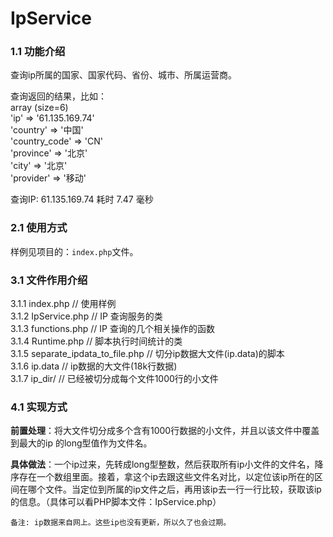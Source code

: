IpService
=========

### 1.1 功能介绍
查询ip所属的国家、国家代码、省份、城市、所属运营商。 
 
查询返回的结果，比如：  
array (size=6)  
  'ip' => '61.135.169.74'    
  'country' => '中国'   
  'country_code' => 'CN'   
  'province' => '北京'   
  'city' => '北京'   
  'provider' => '移动'   
  
查询IP: 61.135.169.74 耗时 7.47 毫秒

### 2.1 使用方式
样例见项目的：`index.php`文件。

### 3.1 文件作用介绍
3.1.1 index.php // 使用样例  
3.1.2 IpService.php // IP 查询服务的类  
3.1.3 functions.php // IP 查询的几个相关操作的函数  
3.1.4 Runtime.php // 脚本执行时间统计的类  
3.1.5 separate_ipdata_to_file.php // 切分ip数据大文件(ip.data)的脚本  
3.1.6 ip.data // ip数据的大文件(18k行数据)  
3.1.7 ip_dir/ // 已经被切分成每个文件1000行的小文件  

### 4.1 实现方式
**前置处理**：将大文件切分成多个含有1000行数据的小文件，并且以该文件中覆盖到最大的ip 的long型值作为文件名。  

**具体做法**：一个ip过来，先转成long型整数，然后获取所有ip小文件的文件名，降序存在一个数组里面。接着，拿这个ip去跟这些文件名对比，以定位该ip所在的区间在哪个文件。当定位到所属的ip文件之后，再用该ip去一行一行比较，获取该ip的信息。（具体可以看PHP脚本文件：IpService.php）

`备注: ip数据来自网上。这些ip也没有更新，所以久了也会过期。`
